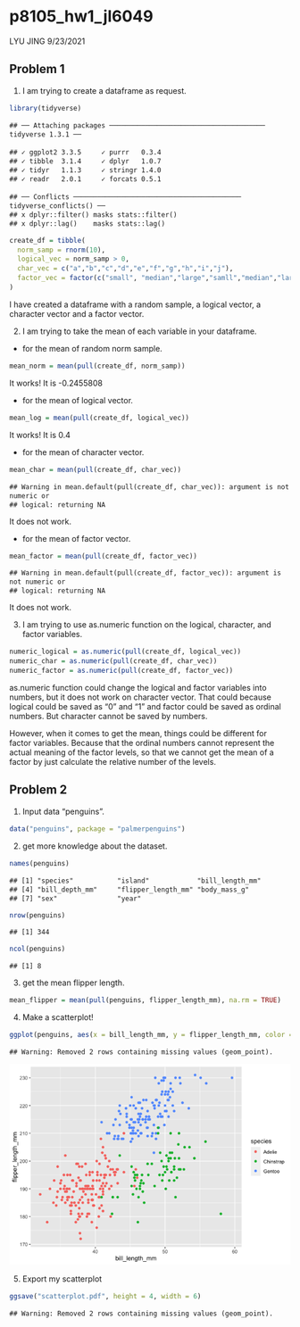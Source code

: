 p8105\_hw1\_jl6049
================
LYU JING
9/23/2021

## Problem 1

1.  I am trying to create a dataframe as request.

``` r
library(tidyverse)
```

    ## ── Attaching packages ─────────────────────────────────────── tidyverse 1.3.1 ──

    ## ✓ ggplot2 3.3.5     ✓ purrr   0.3.4
    ## ✓ tibble  3.1.4     ✓ dplyr   1.0.7
    ## ✓ tidyr   1.1.3     ✓ stringr 1.4.0
    ## ✓ readr   2.0.1     ✓ forcats 0.5.1

    ## ── Conflicts ────────────────────────────────────────── tidyverse_conflicts() ──
    ## x dplyr::filter() masks stats::filter()
    ## x dplyr::lag()    masks stats::lag()

``` r
create_df = tibble(
  norm_samp = rnorm(10),
  logical_vec = norm_samp > 0,
  char_vec = c("a","b","c","d","e","f","g","h","i","j"),
  factor_vec = factor(c("small", "median","large","samll","median","large","samll","median","large", "samll"))
)
```

I have created a dataframe with a random sample, a logical vector, a
character vector and a factor vector.

2.  I am trying to take the mean of each variable in your dataframe.

-   for the mean of random norm sample.

``` r
mean_norm = mean(pull(create_df, norm_samp))
```

It works! It is -0.2455808

-   for the mean of logical vector.

``` r
mean_log = mean(pull(create_df, logical_vec))
```

It works! It is 0.4

-   for the mean of character vector.

``` r
mean_char = mean(pull(create_df, char_vec))
```

    ## Warning in mean.default(pull(create_df, char_vec)): argument is not numeric or
    ## logical: returning NA

It does not work.

-   for the mean of factor vector.

``` r
mean_factor = mean(pull(create_df, factor_vec))
```

    ## Warning in mean.default(pull(create_df, factor_vec)): argument is not numeric or
    ## logical: returning NA

It does not work.

3.  I am trying to use as.numeric function on the logical, character,
    and factor variables.

``` r
numeric_logical = as.numeric(pull(create_df, logical_vec))
numeric_char = as.numeric(pull(create_df, char_vec))
numeric_factor = as.numeric(pull(create_df, factor_vec))
```

as.numeric function could change the logical and factor variables into
numbers, but it does not work on character vector. That could because
logical could be saved as “0” and “1” and factor could be saved as
ordinal numbers. But character cannot be saved by numbers.

However, when it comes to get the mean, things could be different for
factor variables. Because that the ordinal numbers cannot represent the
actual meaning of the factor levels, so that we cannot get the mean of a
factor by just calculate the relative number of the levels.

## Problem 2

1.  Input data “penguins”.

``` r
data("penguins", package = "palmerpenguins")
```

2.  get more knowledge about the dataset.

``` r
names(penguins)
```

    ## [1] "species"           "island"            "bill_length_mm"   
    ## [4] "bill_depth_mm"     "flipper_length_mm" "body_mass_g"      
    ## [7] "sex"               "year"

``` r
nrow(penguins)
```

    ## [1] 344

``` r
ncol(penguins)
```

    ## [1] 8

3.  get the mean flipper length.

``` r
mean_flipper = mean(pull(penguins, flipper_length_mm), na.rm = TRUE)
```

4.  Make a scatterplot!

``` r
ggplot(penguins, aes(x = bill_length_mm, y = flipper_length_mm, color = species)) + geom_point()
```

    ## Warning: Removed 2 rows containing missing values (geom_point).

![](p8105_hw1_jl6049_files/figure-gfm/unnamed-chunk-10-1.png)<!-- -->

5.  Export my scatterplot

``` r
ggsave("scatterplot.pdf", height = 4, width = 6)
```

    ## Warning: Removed 2 rows containing missing values (geom_point).

